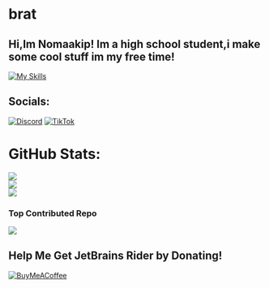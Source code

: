 # brat
## Hi,Im Nomaakip! Im a high school student,i make some cool stuff im my free time!
[![My Skills](https://skillicons.dev/icons?i=cpp,html,css,js,windows,vscode,discord)](https://skillicons.dev)

##  Socials:
[![Discord](https://img.shields.io/badge/Discord-%237289DA.svg?logo=discord&logoColor=white)](https://discord.gg/https://discord.com/users/1069316238599266487) [![TikTok](https://img.shields.io/badge/TikTok-%23000000.svg?logo=TikTok&logoColor=white)](https://tiktok.com/@nomaakip) 

# GitHub Stats:
![](https://github-readme-stats.vercel.app/api?username=nomaakip&theme=aura&hide_border=true&include_all_commits=true&count_private=true)<br/>
![](https://github-readme-streak-stats.herokuapp.com/?user=nomaakip&theme=aura&hide_border=true)<br/>
![](https://github-readme-stats.vercel.app/api/top-langs/?username=nomaakip&theme=aura&hide_border=true&include_all_commits=true&count_private=true&layout=compact)

### Top Contributed Repo
![](https://github-contributor-stats.vercel.app/api?username=nomaakip&limit=5&theme=aura&combine_all_yearly_contributions=true)

  ## Help Me Get JetBrains Rider by Donating!
  [![BuyMeACoffee](https://img.shields.io/badge/Buy%20Me%20a%20Coffee-ffdd00?style=for-the-badge&logo=buy-me-a-coffee&logoColor=black)](https://buymeacoffee.com/https://buymeacoffee.com/nomaaakip) 
